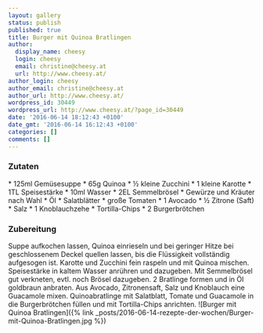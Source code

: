 ```yaml
---
layout: gallery
status: publish
published: true
title: Burger mit Quinoa Bratlingen
author:
  display_name: cheesy
  login: cheesy
  email: christine@cheesy.at
  url: http://www.cheesy.at/
author_login: cheesy
author_email: christine@cheesy.at
author_url: http://www.cheesy.at/
wordpress_id: 30449
wordpress_url: http://www.cheesy.at/?page_id=30449
date: '2016-06-14 18:12:43 +0100'
date_gmt: '2016-06-14 16:12:43 +0100'
categories: []
comments: []
---
```

### Zutaten
\* 125ml Gemüsesuppe
\* 65g Quinoa
\* ½ kleine Zucchini
\* 1 kleine Karotte
\* 1TL Speisestärke
\* 10ml Wasser
\* 2EL Semmelbrösel
\* Gewürze und Kräuter nach Wahl
\* Öl
\* Salatblätter
\* große Tomaten
\* 1 Avocado
\* ½ Zitrone (Saft)
\* Salz
\* 1 Knoblauchzehe
\* Tortilla-Chips
\* 2 Burgerbrötchen
### Zubereitung
Suppe aufkochen lassen, Quinoa einrieseln und bei geringer Hitze bei geschlossenem Deckel quellen lassen, bis die Flüssigkeit vollständig aufgesogen ist. Karotte und Zucchini fein raspeln und mit Quinoa mischen. Speisestärke in kaltem Wasser anrühren und dazugeben. Mit Semmelbrösel gut verkneten, evtl. noch Brösel dazugeben. 2 Bratlinge formen und in Öl goldbraun anbraten. Aus Avocado, Zitronensaft, Salz und Knoblauch eine Guacamole mixen. Quinoabratlinge mit Salatblatt, Tomate und Guacamole in die Burgerbrötchen füllen und mit Tortilla-Chips anrichten.
![Burger mit Quinoa Bratlingen]({% link _posts/2016-06-14-rezepte-der-wochen/Burger-mit-Quinoa-Bratlingen.jpg %})
